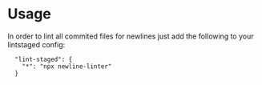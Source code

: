 # Usage
In order to lint all commited files for newlines just add the following to your lintstaged config:
```
  "lint-staged": {
    "*": "npx newline-linter"
  }

```
